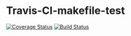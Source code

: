 # Travis-CI-makefile-test
[![Coverage Status](https://coveralls.io/repos/github/AxisofeviI/Travis-CI-makefile-test/badge.svg?branch=master)](https://coveralls.io/github/AxisofeviI/Travis-CI-makefile-test?branch=master)
[![Build Status](https://travis-ci.org/AxisofeviI/Travis-CI-makefile-test.svg?branch=master)](https://travis-ci.org/AxisofeviI/Travis-CI-makefile-test)
